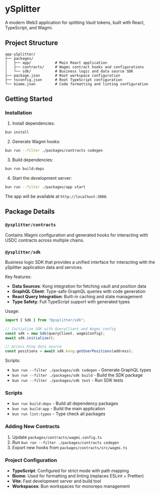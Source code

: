 # ySplitter

A modern Web3 application for splitting Vault tokens, built with React, TypeScript, and Wagmi.

## Project Structure

```
app-ySplitter/
├── packages/
│   ├── app/           # Main React application
│   ├── contracts/     # Wagmi contract hooks and configurations
│   └── sdk/           # Business logic and data source SDK
├── package.json       # Root workspace configuration
├── tsconfig.json      # Root TypeScript configuration
└── biome.json         # Code formatting and linting configuration
```

## Getting Started

### Installation

1. Install dependencies:

```bash
bun install
```

2. Generate Wagmi hooks:

```bash
bun run --filter ./packages/contracts codegen
```

3. Build dependencies:

```bash
bun run build:deps
```

4. Start the development server:

```bash
bun run --filter ./packages/app start
```

The app will be available at `http://localhost:3000`.

## Package Details

### `@ysplitter/contracts`

Contains Wagmi configuration and generated hooks for interacting with USDC contracts across multiple chains.

### `@ysplitter/sdk`

Business logic SDK that provides a unified interface for interacting with the ySplitter application data and services.

Key features:

- **Data Sources**: Kong integration for fetching vault and position data
- **GraphQL Client**: Type-safe GraphQL queries with code generation
- **React Query Integration**: Built-in caching and state management
- **Type Safety**: Full TypeScript support with generated types

Usage:

```typescript
import { Sdk } from "@ysplitter/sdk";

// Initialize SDK with QueryClient and Wagmi config
const sdk = new Sdk(queryClient, wagmiConfig);
await sdk.initialize();

// Access Kong data source
const positions = await sdk.kong.getUserPositions(address);
```

Scripts:

- `bun run --filter ./packages/sdk codegen` - Generate GraphQL types
- `bun run --filter ./packages/sdk build` - Build the SDK package
- `bun run --filter ./packages/sdk test` - Run SDK tests

### Scripts

- `bun run build:deps` - Build all dependency packages
- `bun run build:app` - Build the main application
- `bun run lint:types` - Type check all packages

### Adding New Contracts

1. Update `packages/contracts/wagmi.config.ts`
2. Run `bun run --filter ./packages/contracts codegen`
3. Export new hooks from `packages/contracts/src/wagmi.ts`

### Project Configuration

- **TypeScript**: Configured for strict mode with path mapping
- **Biome**: Used for formatting and linting (replaces ESLint + Prettier)
- **Vite**: Fast development server and build tool
- **Workspaces**: Bun workspaces for monorepo management
